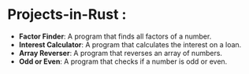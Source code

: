 # Projects-in-Rust : 

* **Factor Finder**: A program that finds all factors of a number.
* **Interest Calculator**: A program that calculates the interest on a loan.
* **Array Reverser**: A program that reverses an array of numbers.
* **Odd or Even**: A program that checks if a number is odd or even.
